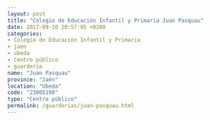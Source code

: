 ```yaml
---
layout: post
title: "Colegio de Educación Infantil y Primaria Juan Pasquau"
date: 2017-09-20 20:57:05 +0200
categories:
- Colegio de Educación Infantil y Primaria
- jaen
- ubeda
- Centro público
- guarderia
name: "Juan Pasquau"
province: "Jaén"
location: "Ubeda"
code: "23005190"
type: "Centro público"
permalink: /guarderias/juan-pasquau.html
---
```

